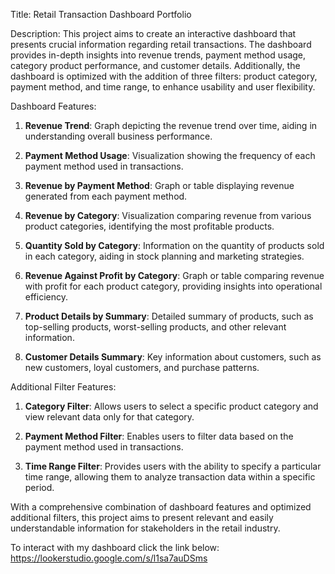 Title: Retail Transaction Dashboard Portfolio

Description: This project aims to create an interactive dashboard that presents crucial information regarding retail transactions. The dashboard provides in-depth insights into revenue trends, payment method usage, category product performance, and customer details. Additionally, the dashboard is optimized with the addition of three filters: product category, payment method, and time range, to enhance usability and user flexibility.

Dashboard Features:

1. **Revenue Trend**: Graph depicting the revenue trend over time, aiding in understanding overall business performance.

2. **Payment Method Usage**: Visualization showing the frequency of each payment method used in transactions.

3. **Revenue by Payment Method**: Graph or table displaying revenue generated from each payment method.

4. **Revenue by Category**: Visualization comparing revenue from various product categories, identifying the most profitable products.

5. **Quantity Sold by Category**: Information on the quantity of products sold in each category, aiding in stock planning and marketing strategies.

6. **Revenue Against Profit by Category**: Graph or table comparing revenue with profit for each product category, providing insights into operational efficiency.

7. **Product Details by Summary**: Detailed summary of products, such as top-selling products, worst-selling products, and other relevant information.

8. **Customer Details Summary**: Key information about customers, such as new customers, loyal customers, and purchase patterns.

Additional Filter Features:

1. **Category Filter**: Allows users to select a specific product category and view relevant data only for that category.

2. **Payment Method Filter**: Enables users to filter data based on the payment method used in transactions.

3. **Time Range Filter**: Provides users with the ability to specify a particular time range, allowing them to analyze transaction data within a specific period.

With a comprehensive combination of dashboard features and optimized additional filters, this project aims to present relevant and easily understandable information for stakeholders in the retail industry.

To interact with my dashboard click the link below: https://lookerstudio.google.com/s/l1sa7auDSms
